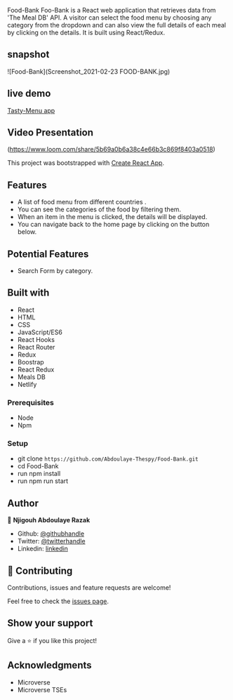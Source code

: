Food-Bank
Foo-Bank is a React web application that retrieves data from 'The Meal DB' API. A visitor can select the food menu by choosing any category from the dropdown and can also view the full details of each meal by clicking on the details. It is built using React/Redux.

## snapshot
![Food-Bank](Screenshot_2021-02-23 FOOD-BANK.jpg)


## live demo
[Tasty-Menu app](https://9fc41c3539f543faa4e8a426d7ce183d.vfs.cloud9.us-east-2.amazonaws.com/)

## Video Presentation
(https://www.loom.com/share/5b69a0b6a38c4e66b3c869f8403a0518)

This project was bootstrapped with [Create React App](https://github.com/facebook/create-react-app).

## Features
- A list of food menu from different countries .
- You can see the categories of the food by filtering them.
- When an item in the menu is clicked, the details will be displayed.
- You can navigate back to the home page by clicking on the button below.

## Potential Features
- Search Form by category.


## Built with
- React
- HTML
- CSS
- JavaScript/ES6
- React Hooks
- React Router
- Redux
- Boostrap
- React Redux
- Meals DB
- Netlify

### Prerequisites

- Node
- Npm

### Setup

- git clone `https://github.com/Abdoulaye-Thespy/Food-Bank.git`
- cd Food-Bank
- run npm install
- run npm run start

## Author

👤 **Njigouh Abdoulaye Razak**

- Github: [@githubhandle](https://github.com/Abdoulaye-Thespy)
- Twitter: [@twitterhandle](https://twitter.com/AbdoulayeThe)
- Linkedin: [linkedin](https://www.linkedin.com/in/njigouh-abdoulaye-razak/)


## 🤝 Contributing

Contributions, issues and feature requests are welcome!

Feel free to check the [issues page](https://github.com/Abdoulaye-Thespy/Food-Bank/issues).

## Show your support

Give a ⭐️ if you like this project!

## Acknowledgments

- Microverse
- Microverse TSEs

